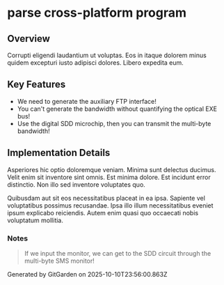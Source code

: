 # parse cross-platform program

## Overview
Corrupti eligendi laudantium ut voluptas. Eos in itaque dolorem minus quidem excepturi iusto adipisci dolores. Libero expedita eum.

## Key Features
- We need to generate the auxiliary FTP interface!
- You can't generate the bandwidth without quantifying the optical EXE bus!
- Use the digital SDD microchip, then you can transmit the multi-byte bandwidth!

## Implementation Details
Asperiores hic optio doloremque veniam. Minima sunt delectus ducimus. Velit enim sit inventore sint omnis. Est minima dolore. Est incidunt error distinctio. Non illo sed inventore voluptates quo.
 Quibusdam aut sit eos necessitatibus placeat in ea ipsa. Sapiente vel voluptatibus possimus recusandae. Ipsa illo illum necessitatibus eveniet ipsum explicabo reiciendis. Autem enim quasi quo occaecati nobis voluptatum mollitia.

### Notes
> If we input the monitor, we can get to the SDD circuit through the multi-byte SMS monitor!

Generated by GitGarden on 2025-10-10T23:56:00.863Z